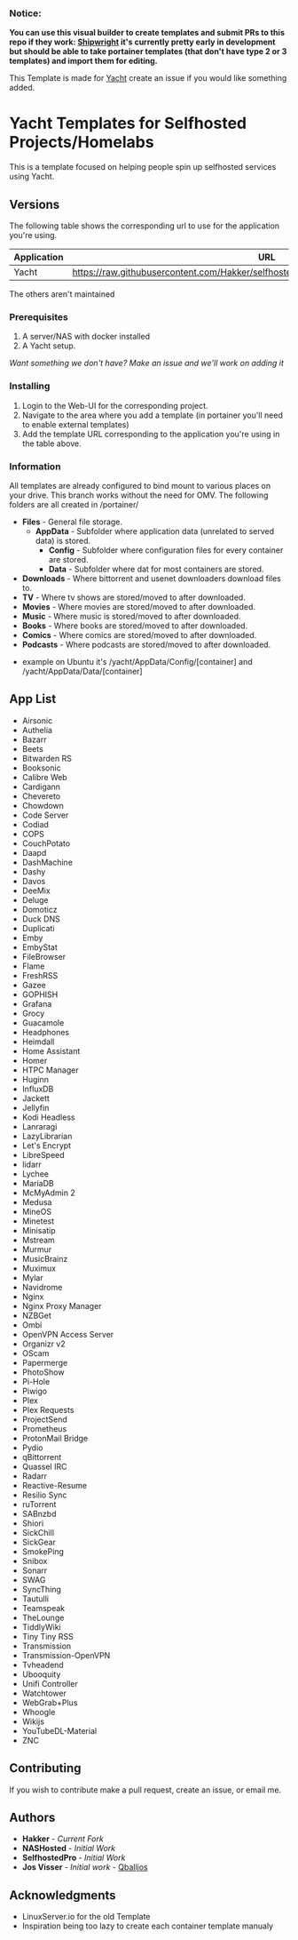 ### Notice:

**You can use this visual builder to create templates and submit PRs to this repo if they work: [Shipwright](https://shipwright.yacht.sh) it's currently pretty early in development but should be able to take portainer templates (that don't have type 2 or 3 templates) and import them for editing.**

This Template is made for [Yacht](https://github.com/SelfhostedPro/Yacht/tree/vue) create an issue if you would like something added.

# Yacht Templates for Selfhosted Projects/Homelabs

This is a template focused on helping people spin up selfhosted services using Yacht.
## Versions

The following table shows the corresponding url to use for the application you're using.

| Application  | URL |
| ------------- | ------------- |
| Yacht | https://raw.githubusercontent.com/Hakker/selfhosted_templates/master/Template/yacht.json |
The others aren't maintained


### Prerequisites

1. A server/NAS with docker installed
2. A Yacht setup.

*Want something we don't have? Make an issue and we'll work on adding it*

### Installing

1. Login to the Web-UI for the corresponding project.
2. Navigate to the area where you add a template (in portainer you'll need to enable external templates)
3. Add the template URL corresponding to the application you're using in the table above.

### Information
All templates are already configured to bind mount to various places on your drive. This branch works without the need for OMV. The following folders are all created in /portainer/

* **Files** - General file storage.
  * **AppData** - Subfolder where application data (unrelated to served data) is stored.
    * **Config** - Subfolder where configuration files for every container are stored.
    * **Data** - Subfolder where dat for most containers are stored.
* **Downloads** - Where bittorrent and usenet downloaders download files to.
* **TV** - Where tv shows are stored/moved to after downloaded.
* **Movies** - Where movies are stored/moved to after downloaded.
* **Music** - Where music is stored/moved to after downloaded.
* **Books** - Where books are stored/moved to after downloaded.
* **Comics** - Where comics are stored/moved to after downloaded.
* **Podcasts** - Where podcasts are stored/moved to after downloaded.

- example on Ubuntu it's /yacht/AppData/Config/[container] and /yacht/AppData/Data/[container]
## App List

- Airsonic
- Authelia
- Bazarr
- Beets
- Bitwarden RS
- Booksonic
- Calibre Web
- Cardigann
- Chevereto
- Chowdown
- Code Server
- Codiad
- COPS
- CouchPotato
- Daapd
- DashMachine
- Dashy
- Davos
- DeeMix
- Deluge
- Domoticz
- Duck DNS
- Duplicati
- Emby
- EmbyStat
- FileBrowser
- Flame
- FreshRSS
- Gazee
- GOPHISH
- Grafana
- Grocy
- Guacamole
- Headphones
- Heimdall
- Home Assistant
- Homer
- HTPC Manager
- Huginn
- InfluxDB
- Jackett
- Jellyfin
- Kodi Headless
- Lanraragi
- LazyLibrarian
- Let's Encrypt
- LibreSpeed
- lidarr
- Lychee
- MariaDB
- McMyAdmin 2
- Medusa
- MineOS
- Minetest
- Minisatip
- Mstream
- Murmur
- MusicBrainz
- Muximux
- Mylar
- Navidrome
- Nginx
- Nginx Proxy Manager
- NZBGet
- Ombi
- OpenVPN Access Server
- Organizr v2
- OScam
- Papermerge
- PhotoShow
- Pi-Hole
- Piwigo
- Plex
- Plex Requests
- ProjectSend
- Prometheus
- ProtonMail Bridge
- Pydio
- qBittorrent
- Quassel IRC
- Radarr
- Reactive-Resume
- Resilio Sync
- ruTorrent
- SABnzbd
- Shiori
- SickChill
- SickGear
- SmokePing
- Snibox
- Sonarr
- SWAG
- SyncThing
- Tautulli
- Teamspeak
- TheLounge
- TiddlyWiki
- Tiny Tiny RSS
- Transmission
- Transmission-OpenVPN
- Tvheadend
- Ubooquity
- Unifi Controller
- Watchtower
- WebGrab+Plus
- Whoogle
- Wikijs
- YouTubeDL-Material
- ZNC

## Contributing

If you wish to contribute make a pull request, create an issue, or email me.

## Authors
* **Hakker** - *Current Fork*
* **NASHosted** - *Initial Work*
* **SelfhostedPro** - *Initial Work*
* **Jos Visser** - *Initial work* - [Qballjos](https://github.com/Qballjos)

## Acknowledgments

* LinuxServer.io for the old Template
* Inspiration being too lazy to create each container template manualy
